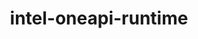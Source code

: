 ---
title: "intel-oneapi-runtime"
layout: cache
categories: [package, develop]
meta: {"versions": ["2023.2.0", "2024.2.0"], "compilers": ["oneapi@=2023.2.0", "oneapi@=2024.2.0"], "oss": ["amzn2", "ubuntu22.04"], "platforms": ["linux"], "targets": ["x86_64_v3", "x86_64_v4"], "stacks": ["aws-pcluster-x86_64_v4", "e4s-oneapi", "root"], "num_specs": 4, "num_specs_by_stack": {"aws-pcluster-x86_64_v4": 3, "root": 4, "e4s-oneapi": 1}}
spec_details: [{"hash": "zoleowrml3j53ejnhrgt26pq4zryjmd2", "compiler": "oneapi@=2023.2.0", "versions": ["2023.2.0"], "os": "amzn2", "platform": "linux", "target": "x86_64_v3", "variants": ["build_system=generic"], "stacks": ["aws-pcluster-x86_64_v4", "root"], "size": "-", "tarball": "https://binaries.spack.io/develop/build_cache/linux-amzn2-x86_64_v3/oneapi-2023.2.0/intel-oneapi-runtime-2023.2.0/linux-amzn2-x86_64_v3-oneapi-2023.2.0-intel-oneapi-runtime-2023.2.0-zoleowrml3j53ejnhrgt26pq4zryjmd2.spack"}, {"hash": "y4naxat45tvy7gnwgziaavmrm25czo7k", "compiler": "oneapi@=2024.2.0", "versions": ["2024.2.0"], "os": "ubuntu22.04", "platform": "linux", "target": "x86_64_v3", "variants": ["build_system=generic"], "stacks": ["e4s-oneapi", "root"], "size": "-", "tarball": "https://binaries.spack.io/develop/build_cache/linux-ubuntu22.04-x86_64_v3/oneapi-2024.2.0/intel-oneapi-runtime-2024.2.0/linux-ubuntu22.04-x86_64_v3-oneapi-2024.2.0-intel-oneapi-runtime-2024.2.0-y4naxat45tvy7gnwgziaavmrm25czo7k.spack"}, {"hash": "jhevw2yuoe46sradakvtjidmmrvzh733", "compiler": "oneapi@=2023.2.0", "versions": ["2023.2.0"], "os": "amzn2", "platform": "linux", "target": "x86_64_v4", "variants": ["build_system=generic"], "stacks": ["aws-pcluster-x86_64_v4", "root"], "size": "-", "tarball": "https://binaries.spack.io/develop/build_cache/linux-amzn2-x86_64_v4/oneapi-2023.2.0/intel-oneapi-runtime-2023.2.0/linux-amzn2-x86_64_v4-oneapi-2023.2.0-intel-oneapi-runtime-2023.2.0-jhevw2yuoe46sradakvtjidmmrvzh733.spack"}, {"hash": "mqy564cbl6lajnlfpd3hpmizc3nhqvaj", "compiler": "oneapi@=2023.2.0", "versions": ["2023.2.0"], "os": "amzn2", "platform": "linux", "target": "x86_64_v3", "variants": ["build_system=generic"], "stacks": ["aws-pcluster-x86_64_v4", "root"], "size": "-", "tarball": "https://binaries.spack.io/develop/build_cache/linux-amzn2-x86_64_v3/oneapi-2023.2.0/intel-oneapi-runtime-2023.2.0/linux-amzn2-x86_64_v3-oneapi-2023.2.0-intel-oneapi-runtime-2023.2.0-mqy564cbl6lajnlfpd3hpmizc3nhqvaj.spack"}]
---